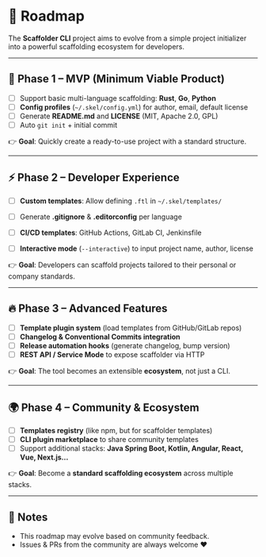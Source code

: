 # 📌 Roadmap

The **Scaffolder CLI** project aims to evolve from a simple project initializer into a powerful scaffolding ecosystem for developers.

---

## 🚀 Phase 1 – MVP (Minimum Viable Product)

* [ ] Support basic multi-language scaffolding: **Rust**, **Go**, **Python**
* [ ] **Config profiles** (`~/.skel/config.yml`) for author, email, default license
* [ ] Generate **README.md** and **LICENSE** (MIT, Apache 2.0, GPL)
* [ ] Auto `git init` + initial commit

👉 **Goal**: Quickly create a ready-to-use project with a standard structure.

---

## ⚡ Phase 2 – Developer Experience

* [ ] **Custom templates**: Allow defining `.ftl` in `~/.skel/templates/`
* [ ] Generate **.gitignore** & **.editorconfig** per language
* [ ] **CI/CD templates**: GitHub Actions, GitLab CI, Jenkinsfile
* [ ] **Interactive mode** (`--interactive`) to input project name, author, license


👉 **Goal**: Developers can scaffold projects tailored to their personal or company standards.

---

## 🔥 Phase 3 – Advanced Features

* [ ] **Template plugin system** (load templates from GitHub/GitLab repos)
* [ ] **Changelog & Conventional Commits integration**
* [ ] **Release automation hooks** (generate changelog, bump version)
* [ ] **REST API / Service Mode** to expose scaffolder via HTTP

👉 **Goal**: The tool becomes an extensible **ecosystem**, not just a CLI.

---

## 🌍 Phase 4 – Community & Ecosystem

* [ ] **Templates registry** (like npm, but for scaffolder templates)
* [ ] **CLI plugin marketplace** to share community templates
* [ ] Support additional stacks: **Java Spring Boot, Kotlin, Angular, React, Vue, Next.js…**

👉 **Goal**: Become a **standard scaffolding ecosystem** across multiple stacks.

---

## 📝 Notes

* This roadmap may evolve based on community feedback.
* Issues & PRs from the community are always welcome ❤️

